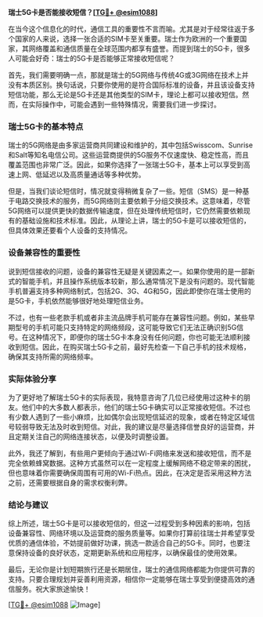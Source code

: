**瑞士5G卡是否能接收短信？[[TG💪+ @esim1088](https://t.me/s/esim1088)]**

在当今这个信息化的时代，通信工具的重要性不言而喻。尤其是对于经常往返于多个国家的人来说，选择一张合适的SIM卡至关重要。瑞士作为欧洲的一个重要国家，其网络覆盖和通信质量在全球范围内都享有盛誉。而提到瑞士的5G卡，很多人可能会好奇：瑞士的5G卡是否能够正常接收短信呢？

首先，我们需要明确一点，那就是瑞士的5G网络与传统4G或3G网络在技术上并没有本质区别。换句话说，只要你使用的是符合国际标准的设备，并且该设备支持短信功能，那么无论是5G卡还是其他类型的SIM卡，理论上都可以接收短信。然而，在实际操作中，可能会遇到一些特殊情况，需要我们进一步探讨。

### 瑞士5G卡的基本特点

瑞士的5G网络是由多家运营商共同建设和维护的，其中包括Swisscom、Sunrise和Salt等知名电信公司。这些运营商提供的5G服务不仅速度快、稳定性高，而且覆盖范围也非常广泛。因此，如果你选择了一张瑞士5G卡，基本上可以享受到高速上网、低延迟以及高质量通话等多种优势。

但是，当我们谈论短信时，情况就变得稍微复杂了一些。短信（SMS）是一种基于电路交换技术的服务，而5G网络则主要依赖于分组交换技术。这意味着，尽管5G网络可以提供更快的数据传输速度，但在处理传统短信时，它仍然需要依赖现有的基础设施和技术标准。因此，从理论上讲，瑞士的5G卡是可以接收短信的，但具体效果还要看个人设备的支持情况。

### 设备兼容性的重要性

说到短信接收的问题，设备的兼容性无疑是关键因素之一。如果你使用的是一部新式的智能手机，并且操作系统版本较新，那么通常情况下是没有问题的。现代智能手机普遍支持多种网络制式，包括2G、3G、4G和5G，因此即使你在瑞士使用的是5G卡，手机依然能够很好地处理短信业务。

不过，也有一些老款手机或者非主流品牌手机可能存在兼容性问题。例如，某些早期型号的手机可能只支持特定的网络频段，这可能导致它们无法正确识别5G信号。在这种情况下，即便你的瑞士5G卡本身没有任何问题，你也可能无法顺利接收到短信。因此，在购买瑞士5G卡之前，最好先检查一下自己手机的技术规格，确保其支持所需的网络频率。

### 实际体验分享

为了更好地了解瑞士5G卡的实际表现，我特意咨询了几位已经使用过这种卡的朋友。他们中的大多数人都表示，他们的瑞士5G卡确实可以正常接收短信。不过也有少数人遇到了一些小麻烦，比如偶尔会出现短信延迟的现象，或者在特定区域信号较弱导致无法及时收到短信。对此，我的建议是尽量选择信誉良好的运营商，并且定期关注自己的网络连接状态，以便及时调整设置。

此外，我还了解到，有些用户更倾向于通过Wi-Fi网络来发送和接收短信，而不是完全依赖蜂窝数据。这种方式虽然可以在一定程度上缓解网络不稳定带来的困扰，但也意味着你需要确保周围有可用的Wi-Fi热点。因此，在决定是否采用这种方法之前，还需要根据自身的需求权衡利弊。

### 结论与建议

综上所述，瑞士5G卡是可以接收短信的，但这一过程受到多种因素的影响，包括设备兼容性、网络环境以及运营商的服务质量等。如果你打算前往瑞士并希望享受优质的通信体验，不妨提前做好功课，挑选一款适合自己的5G卡。同时，也要注意保持设备的良好状态，定期更新系统和应用程序，以确保最佳的使用效果。

最后，无论你是计划短期旅行还是长期居住，瑞士的通信网络都能为你提供可靠的支持。只要合理规划并妥善利用资源，相信你一定能够在瑞士享受到便捷高效的通信服务。祝大家旅途愉快！

[[TG💪+ @esim1088](https://t.me/s/esim1088) ![Image](https://i.postimg.cc/4NQfJmqS/Snipaste-2025-05-13-00-14-12.png)]